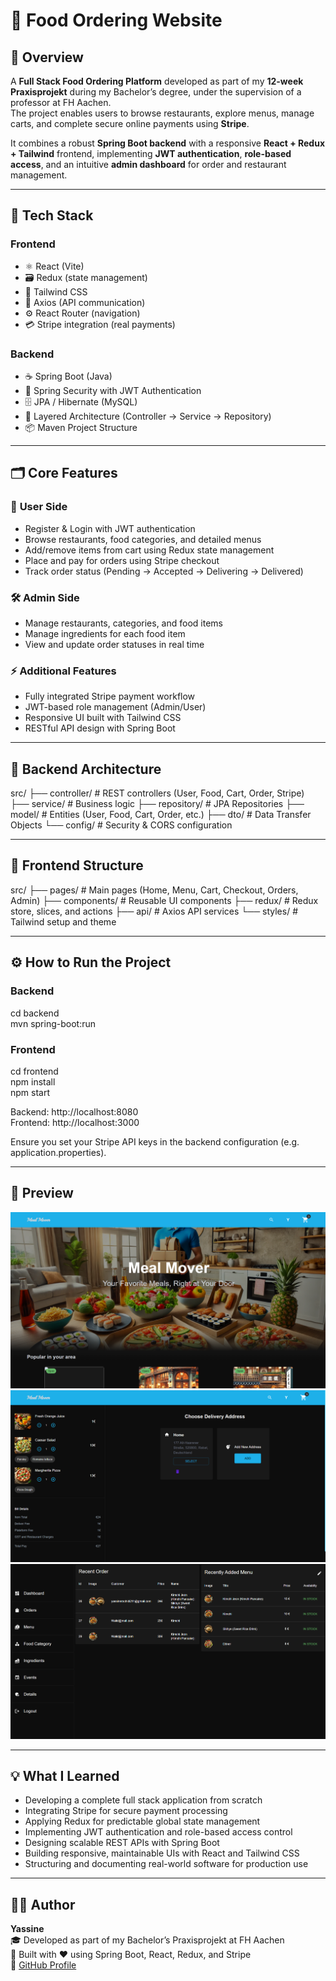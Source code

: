 # 🍔 Food Ordering Website

## 🚀 Overview  
A **Full Stack Food Ordering Platform** developed as part of my **12-week Praxisprojekt** during my Bachelor’s degree, under the supervision of a professor at FH Aachen.  
The project enables users to browse restaurants, explore menus, manage carts, and complete secure online payments using **Stripe**.  

It combines a robust **Spring Boot backend** with a responsive **React + Redux + Tailwind** frontend, implementing **JWT authentication**, **role-based access**, and an intuitive **admin dashboard** for order and restaurant management.

---

## 🧩 Tech Stack

### **Frontend**
- ⚛️ React (Vite)
- 🗃️ Redux (state management)
- 🎨 Tailwind CSS
- 🔄 Axios (API communication)
- ⚙️ React Router (navigation)
- 💳 Stripe integration (real payments)

### **Backend**
- ☕ Spring Boot (Java)
- 🔐 Spring Security with JWT Authentication
- 🗄️ JPA / Hibernate (MySQL)
- 🧠 Layered Architecture (Controller → Service → Repository)
- 📦 Maven Project Structure

---

## 🗂️ Core Features

### 👤 **User Side**
- Register & Login with JWT authentication  
- Browse restaurants, food categories, and detailed menus  
- Add/remove items from cart using Redux state management  
- Place and pay for orders using Stripe checkout  
- Track order status (Pending → Accepted → Delivering → Delivered)  

### 🛠️ **Admin Side**
- Manage restaurants, categories, and food items  
- Manage ingredients for each food item  
- View and update order statuses in real time  

### ⚡ **Additional Features**
- Fully integrated Stripe payment workflow  
- JWT-based role management (Admin/User)  
- Responsive UI built with Tailwind CSS  
- RESTful API design with Spring Boot  

---

## 🧱 Backend Architecture

src/
├── controller/      # REST controllers (User, Food, Cart, Order, Stripe)
├── service/         # Business logic
├── repository/      # JPA Repositories
├── model/           # Entities (User, Food, Cart, Order, etc.)
├── dto/             # Data Transfer Objects
└── config/          # Security & CORS configuration

---

## 🎨 Frontend Structure

src/
├── pages/           # Main pages (Home, Menu, Cart, Checkout, Orders, Admin)
├── components/      # Reusable UI components
├── redux/           # Redux store, slices, and actions
├── api/             # Axios API services
└── styles/          # Tailwind setup and theme

---



## ⚙️ How to Run the Project

### **Backend**
cd backend  
mvn spring-boot:run  

### **Frontend**
cd frontend  
npm install  
npm start  

Backend: http://localhost:8080  
Frontend: http://localhost:3000  

Ensure you set your Stripe API keys in the backend configuration (e.g. application.properties).

---

## 📸 Preview  


![Homepage Screenshot](Screenshots/home.png)  
![Cart and Checkout](Screenshots/checkout.png)  
![Admin Dashboard](Screenshots/HomeAdmin.png)

---

## 💡 What I Learned
- Developing a complete full stack application from scratch  
- Integrating Stripe for secure payment processing  
- Applying Redux for predictable global state management  
- Implementing JWT authentication and role-based access control  
- Designing scalable REST APIs with Spring Boot  
- Building responsive, maintainable UIs with React and Tailwind CSS  
- Structuring and documenting real-world software for production use  

---

## 🧑‍💻 Author
**Yassine**  
🎓 Developed as part of my Bachelor’s Praxisprojekt at FH Aachen  
📍 Built with ❤️ using Spring Boot, React, Redux, and Stripe  
🔗 [GitHub Profile](https://github.com/yassine1237)
